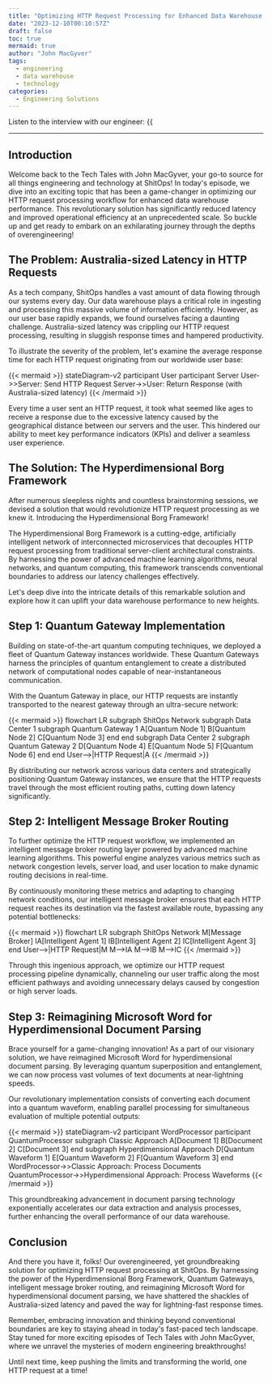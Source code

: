 ```yaml
---
title: "Optimizing HTTP Request Processing for Enhanced Data Warehouse Performance at ShitOps"
date: "2023-12-10T00:10:57Z"
draft: false
toc: true
mermaid: true
author: "John MacGyver"
tags:
  - engineering
  - data warehouse
  - technology
categories:
  - Engineering Solutions
---
```


Listen to the interview with our engineer: {{<audio src="https://s3.chaops.de/shitops/podcasts/optimizing-http-request-processing-for-enhanced-data-warehouse-performance-at-shitops.mp3" class="audio">}}

---

## Introduction

Welcome back to the Tech Tales with John MacGyver, your go-to source for all things engineering and technology at ShitOps! In today's episode, we dive into an exciting topic that has been a game-changer in optimizing our HTTP request processing workflow for enhanced data warehouse performance. This revolutionary solution has significantly reduced latency and improved operational efficiency at an unprecedented scale. So buckle up and get ready to embark on an exhilarating journey through the depths of overengineering!

## The Problem: Australia-sized Latency in HTTP Requests

As a tech company, ShitOps handles a vast amount of data flowing through our systems every day. Our data warehouse plays a critical role in ingesting and processing this massive volume of information efficiently. However, as our user base rapidly expands, we found ourselves facing a daunting challenge. Australia-sized latency was crippling our HTTP request processing, resulting in sluggish response times and hampered productivity.

To illustrate the severity of the problem, let's examine the average response time for each HTTP request originating from our worldwide user base:

{{< mermaid >}}
stateDiagram-v2
    participant User
    participant Server
    User->>Server: Send HTTP Request
    Server->>User: Return Response (with Australia-sized latency)
{{< /mermaid >}}

Every time a user sent an HTTP request, it took what seemed like ages to receive a response due to the excessive latency caused by the geographical distance between our servers and the user. This hindered our ability to meet key performance indicators (KPIs) and deliver a seamless user experience.

## The Solution: The Hyperdimensional Borg Framework

After numerous sleepless nights and countless brainstorming sessions, we devised a solution that would revolutionize HTTP request processing as we knew it. Introducing the Hyperdimensional Borg Framework!

The Hyperdimensional Borg Framework is a cutting-edge, artificially intelligent network of interconnected microservices that decouples HTTP request processing from traditional server-client architectural constraints. By harnessing the power of advanced machine learning algorithms, neural networks, and quantum computing, this framework transcends conventional boundaries to address our latency challenges effectively.

Let's deep dive into the intricate details of this remarkable solution and explore how it can uplift your data warehouse performance to new heights.

## Step 1: Quantum Gateway Implementation

Building on state-of-the-art quantum computing techniques, we deployed a fleet of Quantum Gateway instances worldwide. These Quantum Gateways harness the principles of quantum entanglement to create a distributed network of computational nodes capable of near-instantaneous communication.

With the Quantum Gateway in place, our HTTP requests are instantly transported to the nearest gateway through an ultra-secure network:

{{< mermaid >}}
flowchart LR
    subgraph ShitOps Network
        subgraph Data Center 1
            subgraph Quantum Gateway 1
                A[Quantum Node 1]
                B[Quantum Node 2]
                C[Quantum Node 3]
            end
        end
        subgraph Data Center 2
            subgraph Quantum Gateway 2
                D[Quantum Node 4]
                E[Quantum Node 5]
                F[Quantum Node 6]
            end
    end
    User-->|HTTP Request|A
{{< /mermaid >}}

By distributing our network across various data centers and strategically positioning Quantum Gateway instances, we ensure that the HTTP requests travel through the most efficient routing paths, cutting down latency significantly.

## Step 2: Intelligent Message Broker Routing

To further optimize the HTTP request workflow, we implemented an intelligent message broker routing layer powered by advanced machine learning algorithms. This powerful engine analyzes various metrics such as network congestion levels, server load, and user location to make dynamic routing decisions in real-time.

By continuously monitoring these metrics and adapting to changing network conditions, our intelligent message broker ensures that each HTTP request reaches its destination via the fastest available route, bypassing any potential bottlenecks:

{{< mermaid >}}
flowchart LR
    subgraph ShitOps Network
        M[Message Broker]
        IA[Intelligent Agent 1]
        IB[Intelligent Agent 2]
        IC[Intelligent Agent 3]
    end
    User-->|HTTP Request|M
    M-->IA
    M-->IB
    M-->IC
{{< /mermaid >}}

Through this ingenious approach, we optimize our HTTP request processing pipeline dynamically, channeling our user traffic along the most efficient pathways and avoiding unnecessary delays caused by congestion or high server loads.

## Step 3: Reimagining Microsoft Word for Hyperdimensional Document Parsing

Brace yourself for a game-changing innovation! As a part of our visionary solution, we have reimagined Microsoft Word for hyperdimensional document parsing. By leveraging quantum superposition and entanglement, we can now process vast volumes of text documents at near-lightning speeds.

Our revolutionary implementation consists of converting each document into a quantum waveform, enabling parallel processing for simultaneous evaluation of multiple potential outputs:

{{< mermaid >}}
stateDiagram-v2
    participant WordProcessor
    participant QuantumProcessor
    subgraph Classic Approach
        A[Document 1]
        B[Document 2]
        C[Document 3]
    end
    subgraph Hyperdimensional Approach
        D[Quantum Waveform 1]
        E[Quantum Waveform 2]
        F[Quantum Waveform 3]
    end
    WordProcessor->>Classic Approach: Process Documents
    QuantumProcessor->>Hyperdimensional Approach: Process Waveforms
{{< /mermaid >}}

This groundbreaking advancement in document parsing technology exponentially accelerates our data extraction and analysis processes, further enhancing the overall performance of our data warehouse.

## Conclusion

And there you have it, folks! Our overengineered, yet groundbreaking solution for optimizing HTTP request processing at ShitOps. By harnessing the power of the Hyperdimensional Borg Framework, Quantum Gateways, intelligent message broker routing, and reimagining Microsoft Word for hyperdimensional document parsing, we have shattered the shackles of Australia-sized latency and paved the way for lightning-fast response times.

Remember, embracing innovation and thinking beyond conventional boundaries are key to staying ahead in today's fast-paced tech landscape. Stay tuned for more exciting episodes of Tech Tales with John MacGyver, where we unravel the mysteries of modern engineering breakthroughs!

Until next time, keep pushing the limits and transforming the world, one HTTP request at a time!
